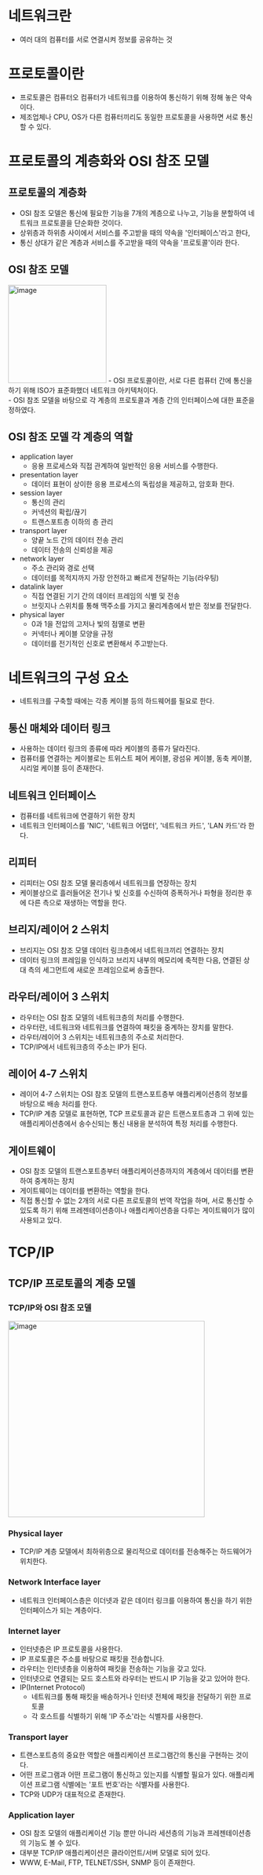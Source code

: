 
# 네트워크란
- 여러 대의 컴퓨터를 서로 연결시켜 정보를 공유하는 것
# 프로토콜이란
- 프로토콜은 컴퓨터오 컴퓨터가 네트워크를 이용하여 통신하기 위해 정해 놓은 약속이다.
- 제조업체나 CPU, OS가 다른 컴퓨터끼리도 동일한 프로토콜을 사용하면 서로 통신할 수 있다.


# 프로토콜의 계층화와 OSI 참조 모델
## 프로토콜의 계층화
- OSI 참조 모델은 통신에 필요한 기능을 7개의 계층으로 나누고, 기능을 분할하여 네트워크 프로토콜을 단순화한 것이다.
- 상위층과 하위층 사이에서 서비스를 주고받을 때의 약속을 '인터페이스'라고 한다,
- 통신 상대가 같은 계층과 서비스를 주고받을 때의 약속을 '프로토콜'이라 한다.
## OSI 참조 모델
<img width="200" alt="image" src="https://user-images.githubusercontent.com/110087065/211158793-087b293a-5ac3-4730-a532-75db84dde443.png">
- OSI 프로토콜이란, 서로 다른 컴퓨터 간에 통신을 하기 위해 ISO가 표준화했더 네트워크 아키텍처이다.<br/>
- OSI 참조 모델을 바탕으로 각 계층의 프로토콜과 계층 간의 인터페이스에 대한 표준을 정하였다.

## OSI 참조 모델 각 계층의 역할
- application layer
  - 응용 프로세스와 직접 관계하여 일반적인 응용 서비스를 수행한다. 
- presentation layer
  - 데이터 표현이 상이한 응용 프로세스의 독립성을 제공하고, 암호화 한다.
- session layer
  - 통신의 관리
  - 커넥션의 확립/끊기
  - 트랜스포트층 이하의 층 관리
- transport layer
  - 양끝 노드 간의 데이터 전송 관리
  - 데이터 전송의 신뢰성을 제공
- network layer
  - 주소 관리와 경로 선택
  - 데이터를 목적지까지 가장 안전하고 빠르게 전달하는 기능(라우팅)
- datalink layer
  - 직접 연결된 기기 간의 데이터 프레임의 식별 및 전송
  - 브릿지나 스위치를 통해 맥주소를 가지고 물리계층에서 받은 정보를 전달한다.
- physical layer
  - 0과 1을 전압의 고저나 빛의 점멸로 변환
  - 커넥터나 케이블 모양을 규정
  - 데이터를 전기적인 신호로 변환해서 주고받는다.


# 네트워크의 구성 요소
- 네트워크를 구축할 때에는 각종 케이블 등의 하드웨어를 필요로 한다.
## 통신 매체와 데이터 링크
- 사용하는 데이터 링크의 종류에 따라 케이블의 종류가 달라진다.
- 컴퓨터를 연결하는 케이블로는 트위스트 페어 케이블, 광섬유 케이블, 동축 케이블, 시리얼 케이블 등이 존재한다.
## 네트워크 인터페이스
- 컴퓨터를 네트워크에 연결하기 위한 장치
- 네트워크 인터페이스를 'NIC', '네트워크 어댑터', '네트워크 카드', 'LAN 카드'라 한다.
## 리피터
- 리피터는 OSI 참조 모델 물리층에서 네트워크를 연장하는 장치
- 케이블상으로 흘러들어온 전기나 빛 신호를 수신하여 증폭하거나 파형을 정리한 후에 다른 측으로 재생하는 역할을 한다.
## 브리지/레이어 2 스위치
- 브리지는 OSI 참조 모델 데이터 링크층에서 네트워크끼리 연결하는 장치
- 데이터 링크의 프레임을 인식하고 브리지 내부의 메모리에 축적한 다음, 연결된 상대 측의 세그먼트에 새로운 프레임으로써 송출한다.
## 라우터/레이어 3 스위치
- 라우터는 OSI 참조 모델의 네트워크층의 처리를 수행한다.
- 라우터란, 네트워크와 네트워크를 연결하여 패킷을 중계하는 장치를 말한다.
- 라우터/레이어 3 스위치는 네트워크층의 주소로 처리한다. 
- TCP/IP에서 네트워크층의 주소는 IP가 된다.
## 레이어 4-7 스위치
- 레이어 4-7 스위치는 OSI 참조 모델의 트랜스포트층부 애플리케이션층의 정보를 바탕으로 배송 처리를 한다.
- TCP/IP 계층 모델로 표현하면, TCP 프로토콜과 같은 트랜스포트층과 그 위에 있는 애플리케이션층에서 송수신되는 통신 내용을 분석하여 특정 처리를 수행한다.
## 게이트웨이
- OSI 참조 모델의 트랜스포트층부터 애플리케이션층까지의 계층에서 데이터를 변환하여 중계하는 장치
- 게이트웨이는 데이터를 변환하는 역할을 한다.
- 직접 통신할 수 없는 2개의 서로 다른 프로토콜의 번역 작업을 하며, 서로 통신할 수 있도록 하기 위해 프레젠테이션층이나 애플리케이션층을 다루는 게이트웨이가 많이 사용되고 있다.


# TCP/IP
## TCP/IP 프로토콜의 계층 모델
### TCP/IP와 OSI 참조 모델
<img width="400" alt="image" src="https://user-images.githubusercontent.com/110087065/211167968-87cd638b-940a-48fc-8b82-469f1fbdc41d.png">

### Physical layer
- TCP/IP 계층 모델에서 최하위층으로 물리적으로 데이터를 전송해주는 하드웨어가 위치한다.

### Network Interface layer
- 네트워크 인터페이스층은 이더넷과 같은 데이터 링크를 이용하여 통신을 하기 위한 인터페이스가 되는 계층이다.

###  Internet layer
- 인터넷층은 IP 프로토콜을 사용한다. 
- IP 프로토콜은 주소를 바탕으로 패킷을 전송합니다.
- 라우터는 인터넷층을 이용하여 패킷을 전송하는 기능을 갖고 있다.
- 인터넷으로 연결되는 모드 호스트와 라우터는 반드시 IP 기능을 갖고 있어야 한다.
- IP(Internet Protocol)
  - 네트워크를 통해 패킷을 배송하거나 인터넷 전체에 패킷을 전달하기 위한 프로토콜
  - 각 호스트를 식별하기 위해 'IP 주소'라는 식별자를 사용한다.
### Transport layer
- 트랜스포트층의 중요한 역할은 애플리케이션 프로그램간의 통신을 구현하는 것이다.
- 어떤 프로그램과 어떤 프로그램이 통신하고 있는지를 식별할 필요가 있다. 애플리케이션 프로그램 식별에는 '포트 번호'라는 식별자를 사용한다.
- TCP와 UDP가 대표적으로 존재한다.
### Application layer
- OSI 참조 모델의 애플리케이션 기능 뿐만 아니라 세션층의 기능과 프레젠테이션층의 기능도 볼 수 있다.
- 대부분 TCP/IP 애플리케이션은 클라이언트/서버 모델로 되어 있다.
- WWW, E-Mail, FTP, TELNET/SSH, SNMP 등이 존재한다.

